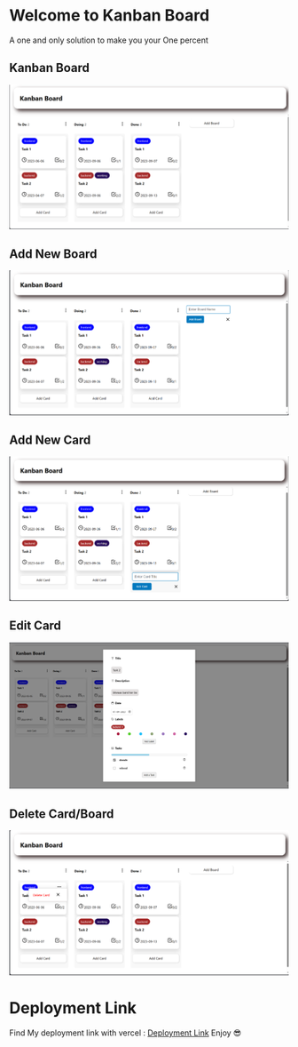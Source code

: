 # Welcome to Kanban Board
A one and only solution to make you your One percent 

## Kanban Board
![Preview](https://github.com/PKan06/Kanban/blob/main/gallery/Kanban%20Board.png?raw=true)
## Add New Board
![Preview](https://github.com/PKan06/Kanban/blob/main/gallery/Add%20New%20Board.png?raw=true)
## Add New Card
![Preview](https://github.com/PKan06/Kanban/blob/main/gallery/Add%20New%20Card.png?raw=true)
## Edit Card
![Preview](https://github.com/PKan06/Kanban/blob/main/gallery/Edit%20Card%20Details.png?raw=true)
## Delete Card/Board
![Preview](https://github.com/PKan06/Kanban/blob/main/gallery/Delete%20Card.png?raw=true)

# Deployment Link
Find My deployment link with vercel : [Deployment Link](https://kanban-board-six-rho.vercel.app/)
Enjoy 😎